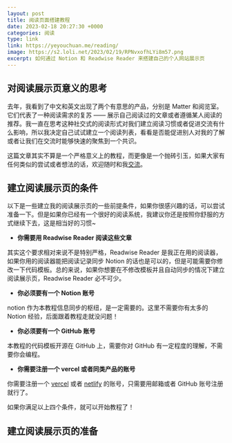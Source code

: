 ```yaml
---
layout: post
title: 阅读页面搭建教程
date: 2023-02-18 20:27:30 +0000
categories: 阅读
type: link
link: https://yeyouchuan.me/reading/
image: https://s2.loli.net/2023/02/19/RPNvxofhLYi8m57.png
excerpt: 如何通过 Notion 和 Readwise Reader 来搭建自己的个人网站展示页
---
```


## 对阅读展示页意义的思考

去年，我看到了中文和英文出现了两个有意思的产品，分别是 Matter 和阅览室。它们代表了一种阅读需求的复苏 —— 展示自己阅读过的文章或者遵循某人阅读的推荐。我一直在思考这种社交式的阅读形式对我们建立阅读习惯或者促进交流有什么影响，所以我决定自己试试建立一个阅读列表，看看是否能促进别人对我的了解或者让我们在交流时能够快速的聚焦到一个共识。

这篇文章其实不算是一个严格意义上的教程，而更像是一个抛砖引玉，如果大家有任何类似的尝试或者想法的话，欢迎随时和我[交流](https://www.yeyouchuan.me/)。

## 建立阅读展示页的条件

以下是一些建立我的阅读展示页的一些前提条件，如果你很感兴趣的话，可以尝试准备一下。但是如果你已经有一个很好的阅读系统，我建议你还是按照你舒服的方式继续下去，这是相当好的习惯~

- **你需要用 Readwise Reader 阅读这些文章**

其实这个要求相对来说不是特别严格，Readwise Reader 是我正在用的阅读器，如果你用的阅读器能把阅读记录同步 Notion 的话也是可以的，但是可能需要你修改一下代码模板。总的来说，如果你想要在不修改模板并且自动同步的情况下建立阅读展示页，Readwise Reader 必不可少。

- **你必须要有一个 Notion 账号**

notion 作为本教程信息同步的枢纽，是一定需要的。这里不需要你有太多的 Notion 经验，后面跟着教程走就没问题！

- **你必须要有一个 GitHub 账号**

本教程的代码模板开源在 GitHub 上，需要你对 GitHub 有一定程度的理解，不需要你会编程。

- **你需要注册一个 vercel 或者同类产品的账号**

你需要注册一个 [vercel](https://vercel.com/) 或者 [netlify](https://www.netlify.com/) 的账号，只需要用邮箱或者 GitHub 账号注册就行了。

如果你满足以上四个条件，就可以开始教程了！
## 建立阅读展示页的准备

